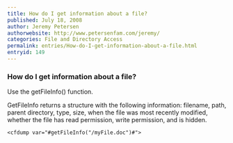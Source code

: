 ```yaml
---
title: How do I get information about a file?
published: July 18, 2008
author: Jeremy Petersen
authorwebsite: http://www.petersenfam.com/jeremy/
categories: File and Directory Access
permalink: entries/How-do-I-get-information-about-a-file.html
entryid: 149
---
```


<h3>How do I get information about a file?</h3>

<p>
Use the getFileInfo() function.  
</p>

<p>
GetFileInfo returns a structure with the following information: filename, path, parent directory, type, size, when the file was most recently modified, whether the file has read permission, write permission, and is hidden.
</p>

<pre><code class="language-markup">&lt;cfdump var=&quot;#getFileInfo(&quot;/myFile.doc&quot;)#&quot;&gt;
</code></pre>



